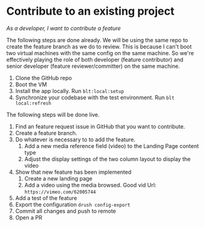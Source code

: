 # Contribute to an existing project
_As a developer, I want to contribute a feature_

The following steps are done already. We will be using the same repo to create
the feature branch as we do to review. This is because I can't boot two
virtual machines with the same config on the same machine. So we're effectively
playing the role of both developer (feature contributor) and senior developer
(feature reviewer/committer) on the same machine.
1. Clone the GitHub repo
1. Boot the VM
1. Install the app locally. Run `blt:local:setup`
1. Synchronize your codebase with the test environment. Run `blt local:refresh`

The following steps will be done live.
1. Find an feature request issue in GitHub that you want to contribute.  
1. Create a feature branch.
1. Do whatever is necessary to to add the feature.
    1. Add a new media reference field (video) to the Landing Page content type
    1. Adjust the display settings of the two column layout to display the video
1. Show that new feature has been implemented
    1. Create a new landing page
    1. Add a video using the media browsed. Good vid Url: `https://vimeo.com/62005744`
1. Add a test of the feature
1. Export the configuration `drush config-export`
1. Commit all changes and push to remote
1. Open a PR
